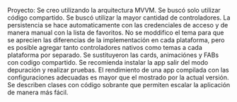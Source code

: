 Proyecto: 
Se creo utilizando la arquitectura MVVM. Se buscó solo utilizar código compartido. 
Se buscó utilizar la mayor cantidad de controladores. La persistencia se hace automaticamente con las credenciales de acceso y de manera manual con la lista de favoritos. 
No se moddifico el tema para que se aprecien las diferencias de la implementación en cada plataforma, pero es posible agregar tanto controladores nativos como temas a cada plataforma por separado. Se sustituyeron las cards, animaciónes y FABs con codigo compartido. Se recomienda instalar la app salir del modo depuración y realizar pruebas.
El rendimiento de una app compilada con las configuraciones adecuadas es mayor que el mostrado por la actual versión. Se describen clases con código sobrante que permiten escalar la aplicación de manera más fácil.
